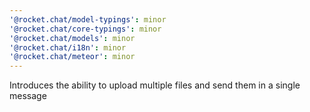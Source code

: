 ```yaml
---
'@rocket.chat/model-typings': minor
'@rocket.chat/core-typings': minor
'@rocket.chat/models': minor
'@rocket.chat/i18n': minor
'@rocket.chat/meteor': minor
---
```


Introduces the ability to upload multiple files and send them in a single message
